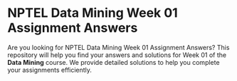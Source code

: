 # NPTEL Data Mining Week 01 Assignment Answers

Are you looking for NPTEL Data Mining Week 01 Assignment Answers? This repository will help you find your answers and solutions for Week 01 of the **Data Mining** course. We provide detailed solutions to help you complete your assignments efficiently.